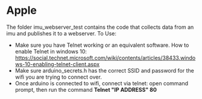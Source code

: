 # Apple

The folder imu_webserver_test contains the code that collects data from an imu and publishes it to a webserver. 
To Use:
 - Make sure you have Telnet working or an equivalent software. How to enable Telnet in windows 10: https://social.technet.microsoft.com/wiki/contents/articles/38433.windows-10-enabling-telnet-client.aspx
 - Make sure arduino_secrets.h has the correct SSID and password for the wifi you are trying to connect over.
 - Once arduino is connected to wifi, connect via telnet: open command prompt, then run the command <b>Telnet "IP ADDRESS" 80</b>
